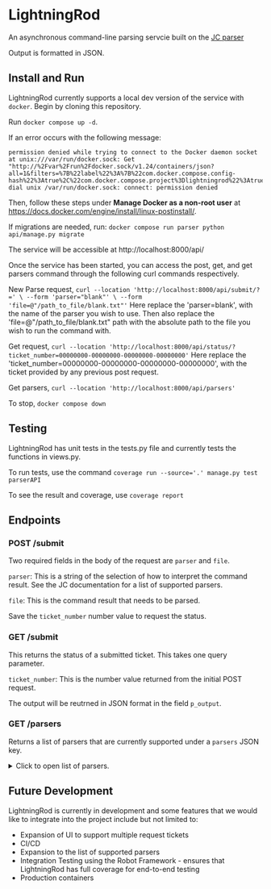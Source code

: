 # LightningRod

An asynchronous command-line parsing servcie built on the [JC parser](https://github.com/kellyjonbrazil/jc)

Output is formatted in JSON.

## Install and Run

LightningRod currently supports a local dev version of the service with `docker`. Begin by cloning this repository.

Run `docker compose up -d`.

If an error occurs with the following message:
```
permission denied while trying to connect to the Docker daemon socket at unix:///var/run/docker.sock: Get "http://%2Fvar%2Frun%2Fdocker.sock/v1.24/containers/json?all=1&filters=%7B%22label%22%3A%7B%22com.docker.compose.config-hash%22%3Atrue%2C%22com.docker.compose.project%3Dlightningrod%22%3Atrue%7D%7D": dial unix /var/run/docker.sock: connect: permission denied 
```
Then, follow these steps under **Manage Docker as a non-root user** at https://docs.docker.com/engine/install/linux-postinstall/.

If migrations are needed, run:
`docker compose run parser python api/manage.py migrate`

The service will be accessible at http://localhost:8000/api/

Once the service has been started, you can access the post, get, and get parsers command through the following curl commands respectively.

New Parse request, `curl --location 'http://localhost:8000/api/submit/?=' \ --form 'parser="blank"' \ --form 'file=@"/path_to_file/blank.txt"'`
    Here replace the 'parser=blank', with the name of the parser you wish to use. Then also replace the 'file=@"/path_to_file/blank.txt" path with the absolute path to the file you wish to run the command with.

Get request, `curl --location 'http://localhost:8000/api/status/?ticket_number=00000000-00000000-00000000-00000000'`
    Here replace the 'ticket_number=00000000-00000000-00000000-00000000', with the ticket provided by any previous post request.

Get parsers, `curl --location 'http://localhost:8000/api/parsers'`

To stop, `docker compose down`

## Testing

LightningRod has unit tests in the tests.py file and currently tests the functions in views.py.

To run tests, use the command `coverage run --source='.' manage.py test parserAPI`

To see the result and coverage, use `coverage report`

## Endpoints

### POST /submit

Two required fields in the body of the request are `parser` and `file`.

`parser`: This is a string of the selection of how to interpret the command result. See the JC documentation for a list of supported parsers.

`file`: This is the command result that needs to be parsed.

Save the `ticket_number` number value to request the status.

### GET /submit

This returns the status of a submitted ticket. This takes one query parameter.

`ticket_number`: This is the number value returned from the initial POST request.

The output will be reutrned in JSON format in the field `p_output`.

### GET /parsers

Returns a list of parsers that are currently supported under a `parsers` JSON key.

<details>
  <summary>Click to open list of parsers.</summary>
  <pre><code lang="python">
  {
    "parsers": [
      "acpi",
      "airport",
      "airport_s",
      "arp",
      "asciitable",
      "asciitable_m",
      "blkid",
      "bluetoothctl",
      "cbt",
      "cef",
      "certbot",
      "chage",
      "cksum",
      "clf",
      "crontab",
      "crontab_u",
      "csv",
      "date",
      "datetime_iso",
      "df",
      "dig",
      "dir",
      "dmidecode",
      "dpkg_l",
      "du",
      "email_address",
      "env",
      "file",
      "find",
      "findmnt",
      "finger",
      "free",
      "fstab",
      "git_log",
      "git_ls_remote",
      "gpg",
      "group",
      "gshadow",
      "hash",
      "hashsum",
      "hciconfig",
      "history",
      "hosts",
      "id",
      "ifconfig",
      "ini",
      "ini_dup",
      "iostat",
      "ip_address",
      "iptables",
      "iw_scan",
      "iwconfig",
      "jar_manifest",
      "jobs",
      "jwt",
      "kv",
      "last",
      "ls",
      "lsattr",
      "lsblk",
      "lsmod",
      "lsof",
      "lspci",
      "lsusb",
      "m3u",
      "mdadm",
      "mount",
      "mpstat",
      "netstat",
      "nmcli",
      "ntpq",
      "openvpn",
      "os_prober",
      "passwd",
      "pci_ids",
      "pgpass",
      "pidstat",
      "ping",
      "pip_list",
      "pip_show",
      "plist",
      "postconf",
      "proc",
      "ps",
      "route",
      "rpm_qi",
      "rsync",
      "semver",
      "sfdisk",
      "shadow",
      "srt",
      "ss",
      "ssh_conf",
      "sshd_conf",
      "stat",
      "sysctl",
      "syslog",
      "syslog_bsd",
      "systemctl",
      "systemctl_lj",
      "systemctl_ls",
      "systemctl_luf",
      "systeminfo",
      "time",
      "timedatectl",
      "timestamp",
      "toml",
      "top",
      "tracepath",
      "traceroute",
      "udevadm",
      "ufw",
      "ufw_appinfo",
      "uname",
      "update_alt_gs",
      "update_alt_q",
      "upower",
      "uptime",
      "url",
      "ver",
      "veracrypt",
      "vmstat",
      "w",
      "wc",
      "who",
      "x509_cert",
      "x509_csr",
      "xml",
      "xrandr",
      "yaml",
      "zipinfo",
      "zpool_iostat",
      "zpool_status"
    ]
  }
  </code></pre>
</details>

## Future Development

LightningRod is currently in development and some features that we would like to integrate into the project include but not limited to:
  * Expansion of UI to support multiple request tickets
  * CI/CD
  * Expansion to the list of supported parsers
  * Integration Testing using the Robot Framework - ensures that LightningRod has full coverage for end-to-end testing
  * Production containers
